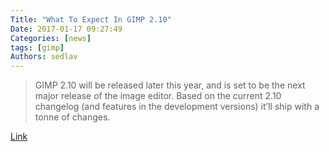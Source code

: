 ```yaml
---
Title: "What To Expect In GIMP 2.10"
Date: 2017-01-17 09:27:49
Categories: [news]
tags: [gimp]
Authors: sedlav
---
```


> GIMP 2.10 will be released later this year, and is set to be the next major release of the image editor. Based on the current 2.10 changelog (and features in the development versions) it’ll ship with a tonne of changes.

[Link](http://www.omgubuntu.co.uk/2017/01/plans-for-gimp-2-10)
